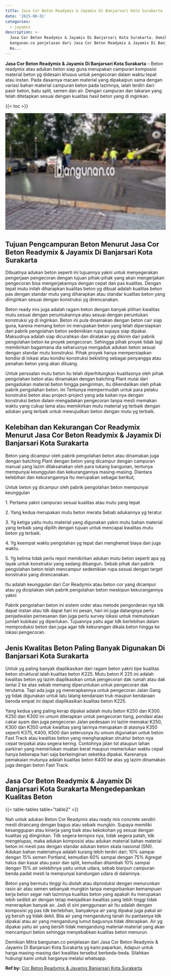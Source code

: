 ```yaml
---
title: Jasa Cor Beton Readymix & Jayamix Di Banjarsari Kota Surakarta
date: '2025-08-01'
categories:
  - jayamix
description: >-
  Jasa Cor Beton Readymix & Jayamix Di Banjarsari Kota Surakarta. Demikian Mitra
  bangunan.co penjelasan dari Jasa Cor Beton Readymix & Jayamix Di Banjarsari
  Ko...
---
```


**Jasa Cor Beton Readymix & Jayamix Di Banjarsari Kota Surakarta** – Beton readymix atau adukan beton siap guna merupakan campuran komposisi material beton yg didesain khusus untuk pengecoran dalam waktu tepat atau instan. Pada dasarnya macam material yang dipakaipun sama dengan variasi bahan material campuran beton pada lazimnya, ialah terdiri dari: pasir beton, batu split, semen dan air. Dengan campuran dan takaran yang telah ditetapkan sesuai dengan kualitas hasil beton yang di inginkan.

{{< toc >}}

![Jasa Cor Beton Readymix & Jayamix Di Banjarsari Kota Surakarta](/images/jasa-cor-readymix-59.png)

## Tujuan Pengcampuran Beton Menurut Jasa Cor Beton Readymix & Jayamix Di Banjarsari Kota Surakarta

Dibuatnya adukan beton seperti ini tujuannya yakni untuk menyegerakan pengerjaan pengecoran dengan tujuan pihak-pihak yang akan mengerjakan pengecoran bisa mengerjakannya dengan cepat dan pas kualitas. Dengan tepat mutu inilah diharapkan kualitas beton yg dibuat adalah kualitas beton pas dengan standar mutu yang diharapkan atau standar kualitas beton yang diinginkan sesuai dengan konstruksi yg direncanakan.

Beton ready mix juga adalah ragam beton dengan banyak pilihan kwalitas mutu sesuai dengan peruntukannya atau sesuai dengan peruntukan konstruksi yg di inginkan. Beton ini pula dinamakan dengan beton cair siap guna, karena memang beton ini merupakan beton yang telah dipersiapkan dari pabrik pengolahan beton sedemikian rupa supaya siap dipakai. Maksudnya adalah siap dicurahkan dan diratakan yg dikirim dari pabrik pengolahan beton ke proyek pengecoran. Sehingga pihak proyek tidak lagi memikirkan bagaimana dia seharusnya mengaduk adukan beton sesuai dengan standar mutu konstruksi. Pihak proyek hanya mempersiapkan kondisi di lokasi atau kondisi konstruksi bekisting sebagai penyangga atau penahan beton yang akan dituang.

Untuk persoalan mutu beton itu telah diperhitungkan kualitasnya oleh pihak pengolahan beton atau dinamakan dengan batching Plant mulai dari pengadukan material beton hingga pengiriman, itu dikendalikan oleh pihak pabrik pengolahan beton. Ini Tentunya mempermudah untuk para pelaku konstruksi beton atau project-project yang ada kaitan nya dengan konstruksi beton dalam mengadakan pengecoran tanpa mesti memakan waktu yang cukup lama atau memikirkan mutu material yg terbaik dengan adukan yang terbaik untuk mewujudkan beton dengan mutu yg terbaik.

## Kelebihan dan Kekurangan Cor Readymix Menurut Jasa Cor Beton Readymix & Jayamix Di Banjarsari Kota Surakarta

Beton yang dicampur oleh pabrik pengolahan beton atau dinamakan juga dengan batching Plant dengan beton yang dicampur dengan campuran manual yang lazim dilaksanakan oleh para tukang bangunan, tentunya mempunyai keunggulan dan kekurangannya masing-masing. Diantara kelebihan dan kekurangannya Itu merupakan sebagai berikut;

Untuk beton yg dicampur oleh pabrik pengolahan beton mempunyai keunggulan

1\. Pertama yakni campuran sesuai kualitas atau mutu yang tepat

2\. Yang kedua merupakan mutu beton merata Sebab adukannya yg teratur.

3\. Yg ketiga yaitu mutu material yang digunakan yakni mutu bahan material yang terbaik yang dipilih dengan tujuan untuk mencapai kwalitas mutu beton yg terbaik.

4\. Yg keempat waktu pengolahan yg tepat dan menghemat biaya dan juga waktu.

5\. Yg kelima tidak perlu repot memikirkan adukan mutu beton seperti apa yg layak untuk konstruksi yang sedang dibangun. Sebab pihak dari pabrik pengolahan beton telah mencampur sedemikian rupa sesuai dengan target konstruksi yang direncanakan.

Itu adalah keunggulan dari Cor Readymix atau beton cor yang dicampur atau yg diciptakan oleh pabrik pengolahan beton meskipun kekurangannya yakni

Pabrik pengolahan beton ini sistem order atau metode pengorderan nya tdk dapat instan atau tdk dapat hari ini pesan, hari ini juga datangnya perlu penjadwalan pemesanan dan juga perlu survey lokasi untuk memutuskan jumlah kubikasi yg diperlukan. Tujuannya yaitu agar tdk berlebihan dalam memproduksi beton dan juga agar tdk kekurangan dikala beton hingga ke lokasi pengecoran.

## Jenis Kwalitas Beton Paling Banyak Digunakan Di Banjarsari Kota Surakarta

Untuk yg paling banyak diaplikasikan dari ragam beton yakni tipe kualitas beton struktural ialah kualitas beton K225. Mutu beton K 225 ini adalah kwalitas beton yg lazim diaplikasikan untuk pengecoran dak rumah atau dak lantai 2 ke atas sebab memang diperuntukan untuk pengecoran dak terutama. Tapi ada juga yg menerapkannya untuk pengecoran Jalan Gang yg tidak digunakan untuk lalu lalang kendaraan truk maupun kendaraan beroda empat ini dapat diaplikasikan kualitas beton K225.

Yang kedua yang paling kerap dipakai adalah mutu beton K250 dan K300. K250 dan K300 ini umum diterapkan untuk pengecoran tiang, pondasi atau cakar ayam dan juga pengecoran Jalan pedesaan ini lazim memakai K250, K300 dan K350 untuk kwalitas yang lainnya merupakan di atasnya K350 seperti K375, K400, K500 dan seterusnya itu umum digunakan untuk beton Fast Track atau kwalitas beton yang mengharapkan struktur beton nya cepat terpakai atau segera kering. Contohnya jalan tol ataupun lahan parkiran yang memerlukan muatan berat maupun memerlukan waktu cepat hanya beberapa hari saja berkeinginan seketika dipakai. Karenanya pemakaian mutunya adalah kualitas beton K400 ke atas yg lazim dinamakan juga dengan beton Fast Track.

## Jasa Cor Beton Readymix & Jayamix Di Banjarsari Kota Surakarta Mengedepankan Kualitas Beton

{{< table-tables table="table2" >}}

Nah untuk adukan Beton Cor Readymix atau ready mix concrete sendiri mesti dirancang dengan bagus atau sebaik mungkin. Supaya memiliki kesanggupan atau kinerja yang baik atau kekokohan yg sesuai dengan kualitas yg diinginkan. Tdk segera keropos nya, tidak segera patah, tdk mengelupas, maka adukan komposisi atau adukan material bahan material beton ini mesti pas dengan standar adukan beton skala nasional (SNI). Adukan bahan materialnya adalah kurang lebih terdiri dari; 10% sampai dengan 15% semen Portland, kemudian 60% sampai dengan 75% Agregat halus dan kasar atau pasir dan split, kemudian ditambah 10% sampai dengan 15% air selebihnya yaitu untuk udara, sebab biarpun campuran benda padat mesti Ia mempunyai kandungan udara di dalamnya.

Beton yang bermutu tinggi itu diolah atau diproduksi dengan menurunkan rasio air atau semen sebanyak mungkin tanpa mengorbankan kemampuan kerja beton segar nah lazimnya kualitas beton yang apakah itu merupakan lebih sedikit air dengan tetap menjadikan kwalitas yang lebih tinggi tidak menerapkan banyak air. Jadi di sini penggunaan air Itu adalah dengan komposisi yg pas tdk berlebihan, banyaknya air yang dipakai juga pakai air yg bersih yg tidak dekil. Bila air yang mengandung tanah itu pantasnya tdk dipakai atau air yang mengandung lumut bagusnya tidak diterapkan. Air yg dipakai yaitu air yang bersih tidak mengandung material-material yang akan mencampuri beton sehingga menyebabkan kualitas beton menurun.

Demikian Mitra bangunan.co penjelasan dari Jasa Cor Beton Readymix & Jayamix Di Banjarsari Kota Surakarta yg kami paparkan, Adapun untuk harga masing-masing dari kwalitas tersebut berbeda-beda. Silahkan hubungi kami untuk harganya melalui whatsapp.

**Ref by:** [Cor Beton Readymix & Jayamix Banjarsari Kota Surakarta](https://id.wikipedia.org/wiki/Cor)
